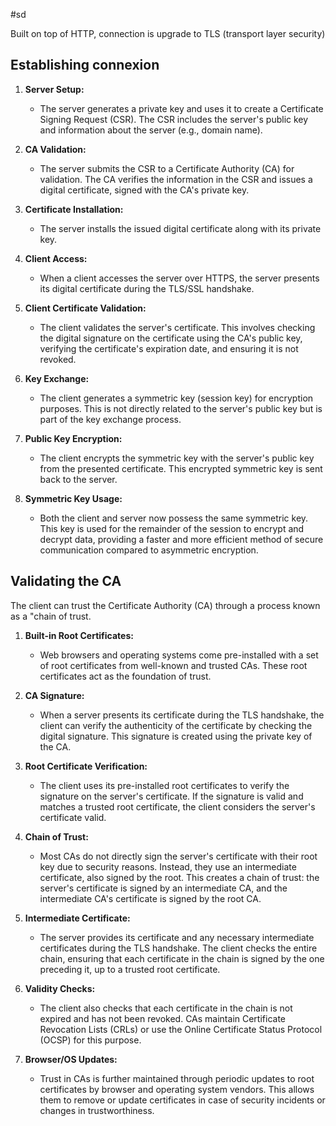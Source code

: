 #sd 

Built on top of HTTP, connection is upgrade to TLS (transport layer security)

## Establishing connexion

1. **Server Setup:**
   - The server generates a private key and uses it to create a Certificate Signing Request (CSR). The CSR includes the server's public key and information about the server (e.g., domain name).

2. **CA Validation:**
   - The server submits the CSR to a Certificate Authority (CA) for validation. The CA verifies the information in the CSR and issues a digital certificate, signed with the CA's private key.

3. **Certificate Installation:**
   - The server installs the issued digital certificate along with its private key.

4. **Client Access:**
   - When a client accesses the server over HTTPS, the server presents its digital certificate during the TLS/SSL handshake.

5. **Client Certificate Validation:**
   - The client validates the server's certificate. This involves checking the digital signature on the certificate using the CA's public key, verifying the certificate's expiration date, and ensuring it is not revoked.

6. **Key Exchange:**
   - The client generates a symmetric key (session key) for encryption purposes. This is not directly related to the server's public key but is part of the key exchange process.

7. **Public Key Encryption:**
   - The client encrypts the symmetric key with the server's public key from the presented certificate. This encrypted symmetric key is sent back to the server.

8. **Symmetric Key Usage:**
   - Both the client and server now possess the same symmetric key. This key is used for the remainder of the session to encrypt and decrypt data, providing a faster and more efficient method of secure communication compared to asymmetric encryption.

## Validating the CA

The client can trust the Certificate Authority (CA) through a process known as a "chain of trust.

1. **Built-in Root Certificates:**
   - Web browsers and operating systems come pre-installed with a set of root certificates from well-known and trusted CAs. These root certificates act as the foundation of trust.

2. **CA Signature:**
   - When a server presents its certificate during the TLS handshake, the client can verify the authenticity of the certificate by checking the digital signature. This signature is created using the private key of the CA.

3. **Root Certificate Verification:**
   - The client uses its pre-installed root certificates to verify the signature on the server's certificate. If the signature is valid and matches a trusted root certificate, the client considers the server's certificate valid.

4. **Chain of Trust:**
   - Most CAs do not directly sign the server's certificate with their root key due to security reasons. Instead, they use an intermediate certificate, also signed by the root. This creates a chain of trust: the server's certificate is signed by an intermediate CA, and the intermediate CA's certificate is signed by the root CA.

5. **Intermediate Certificate:**
   - The server provides its certificate and any necessary intermediate certificates during the TLS handshake. The client checks the entire chain, ensuring that each certificate in the chain is signed by the one preceding it, up to a trusted root certificate.

6. **Validity Checks:**
   - The client also checks that each certificate in the chain is not expired and has not been revoked. CAs maintain Certificate Revocation Lists (CRLs) or use the Online Certificate Status Protocol (OCSP) for this purpose.

7. **Browser/OS Updates:**
   - Trust in CAs is further maintained through periodic updates to root certificates by browser and operating system vendors. This allows them to remove or update certificates in case of security incidents or changes in trustworthiness.
